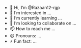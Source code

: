 - 👋 Hi, I’m @Razaan12-rgp
- 👀 I’m interested in ...
- 🌱 I’m currently learning ...
- 💞️ I’m looking to collaborate on ...
- 📫 How to reach me ...
- 😄 Pronouns: ...
- ⚡ Fun fact: ...

<!---
Razaan12-rgp/Razaan12-rgp is a ✨ special ✨ repository because its `README.md` (this file) appears on your GitHub profile.
You can click the Preview link to take a look at your changes.
--->
